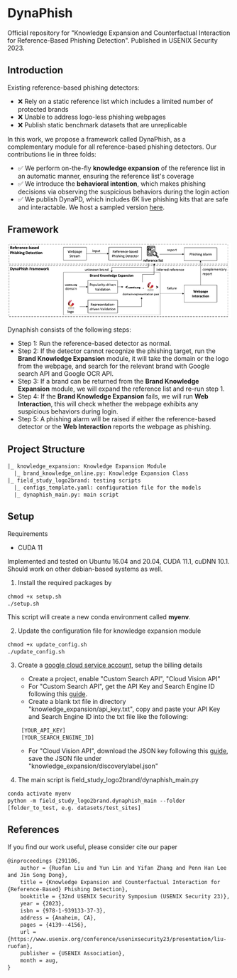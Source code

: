 # DynaPhish
Official repository for "Knowledge Expansion and Counterfactual Interaction for Reference-Based Phishing Detection".
Published in USENIX Security 2023. 

## Introduction

Existing reference-based phishing detectors:
- :x: Rely on a static reference list which includes a limited number of protected brands
- :x: Unable to address logo-less phishing webpages
- :x: Publish static benchmark datasets that are unreplicable

In this work, we propose a framework called DynaPhish, as a complementary module for all reference-based phishing detectors. Our contributions lie in three folds:
- :white_check_mark: We perform on-the-fly **knowledge expansion** of the reference list in an automatic manner, ensuring the reference list's coverage
- :white_check_mark: We introduce the **behavioral intention**, which makes phishing decisions via observing the suspicious behaviors during the login action
- :white_check_mark: We publish DynaPD, which includes 6K live phishing kits that are safe and interactable. We host a sampled version [here](http://ec2-13-49-66-89.eu-north-1.compute.amazonaws.com/).

## Framework

<img src="./overview.png">

Dynaphish consists of the following steps:
- Step 1: Run the reference-based detector as normal.
- Step 2: If the detector cannot recognize the phishing target, run the **Brand Knowledge Expansion** module, it will take the domain or the logo from the webpage, and search for the relevant brand with Google search API and Google OCR API.
- Step 3: If a brand can be returned from the **Brand Knowledge Expansion** module, we will expand the reference list and re-run step 1.
- Step 4: If the **Brand Knowledge Expansion** fails, we will run **Web Interaction**, this will check whether the webpage exhibits any suspicious behaviors during login.
- Step 5: A phishing alarm will be raised if either the reference-based detector or the **Web Interaction** reports the webpage as phishing. 

## Project Structure
```
|_ knowledge_expansion: Knowledge Expansion Module
  |_ brand_knowledge_online.py: Knowledge Expansion Class
|_ field_study_logo2brand: testing scripts
  |_ configs_template.yaml: configuration file for the models
  |_ dynaphish_main.py: main script
```

## Setup
Requirements
- CUDA 11

Implemented and tested on Ubuntu 16.04 and 20.04, CUDA 11.1, cuDNN 10.1. 
Should work on other debian-based systems as well.

1. Install the required packages by
```
chmod +x setup.sh
./setup.sh
```
This script will create a new conda environment called **myenv**.

2. Update the configuration file for knowledge expansion module
```
chmod +x update_config.sh
./update_config.sh
```

3. Create a [google cloud service account](https://console.cloud.google.com/), setup the billing details
    - Create a project, enable "Custom Search API", "Cloud Vision API"
    - For "Custom Search API", get the API Key and Search Engine ID following this [guide](https://developers.google.com/custom-search/v1/overview).
    - Create a blank txt file in directory "knowledge_expansion/api_key.txt", copy and paste your API Key and Search Engine ID into the txt file like the following:
     ```text 
      [YOUR_API_KEY]
      [YOUR_SEARCH_ENGINE_ID]
     ```
    - For "Cloud Vision API", download the JSON key following this [guide](https://cloud.google.com/vision/docs/setup), save the JSON file under "knowledge_expansion/discoverylabel.json"

4. The main script is field_study_logo2brand/dynaphish_main.py
```
conda activate myenv
python -m field_study_logo2brand.dynaphish_main --folder [folder_to_test, e.g. datasets/test_sites] 
```

## References
If you find our work useful, please consider cite our paper
```
@inproceedings {291106,
    author = {Ruofan Liu and Yun Lin and Yifan Zhang and Penn Han Lee and Jin Song Dong},
    title = {Knowledge Expansion and Counterfactual Interaction for {Reference-Based} Phishing Detection},
    booktitle = {32nd USENIX Security Symposium (USENIX Security 23)},
    year = {2023},
    isbn = {978-1-939133-37-3},
    address = {Anaheim, CA},
    pages = {4139--4156},
    url = {https://www.usenix.org/conference/usenixsecurity23/presentation/liu-ruofan},
    publisher = {USENIX Association},
    month = aug,
}
```
